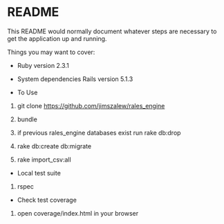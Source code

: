 # README

This README would normally document whatever steps are necessary to get the
application up and running.

Things you may want to cover:

* Ruby version 2.3.1

* System dependencies Rails version 5.1.3

* To Use

1. git clone https://github.com/jimszalew/rales_engine

1. bundle

1. if previous rales_engine databases exist run rake db:drop

1. rake db:create db:migrate

1. rake import_csv:all

* Local test suite

1. rspec

* Check test coverage

1. open coverage/index.html in your browser
